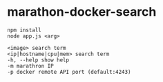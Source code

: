 # marathon-docker-search

```
npm install
node app.js <arg>

<image> search term
<ip|hostname|cpu|mem> search term
-h, --help show help
-m marathron IP
-p docker remote API port (default:4243)
```
